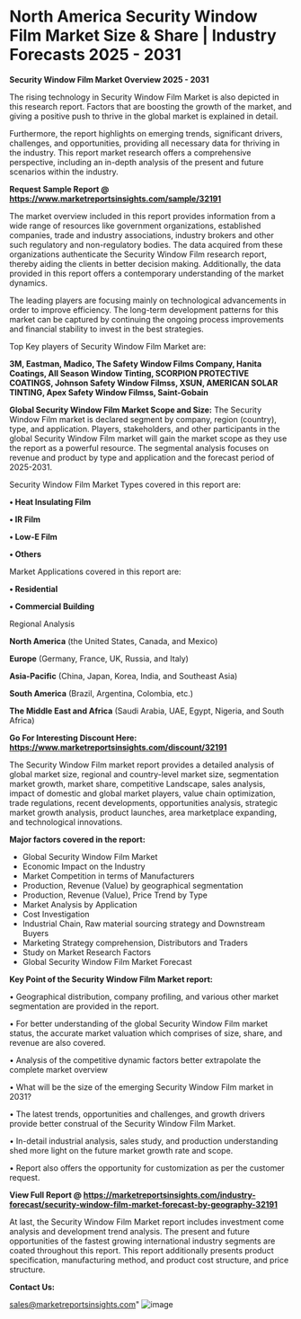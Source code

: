 # North America Security Window Film Market Size & Share | Industry Forecasts 2025 - 2031

<Strong> Security Window Film Market Overview 2025 - 2031</strong>

The rising technology in Security Window Film Market is also depicted in this research report. Factors that are boosting the growth of the market, and giving a positive push to thrive in the global market is explained in detail.

Furthermore, the report highlights on emerging trends, significant drivers, challenges, and opportunities, providing all necessary data for thriving in the industry. This report market research offers a comprehensive perspective, including an in-depth analysis of the present and future scenarios within the industry.

<strong>Request Sample Report @ <a href=https://www.marketreportsinsights.com/sample/32191>https://www.marketreportsinsights.com/sample/32191</a></strong>

The market overview included in this report provides information from a wide range of resources like government organizations, established companies, trade and industry associations, industry brokers and other such regulatory and non-regulatory bodies. The data acquired from these organizations authenticate the Security Window Film research report, thereby aiding the clients in better decision making. Additionally, the data provided in this report offers a contemporary understanding of the market dynamics.

The leading players are focusing mainly on technological advancements in order to improve efficiency. The long-term development patterns for this market can be captured by continuing the ongoing process improvements and financial stability to invest in the best strategies.

Top Key players of Security Window Film Market are:

<strong>3M, Eastman, Madico, The Safety Window Films Company, Hanita Coatings, All Season Window Tinting, SCORPION PROTECTIVE COATINGS, Johnson Safety Window Filmss, XSUN, AMERICAN SOLAR TINTING, Apex Safety Window Filmss, Saint-Gobain</strong>

<strong><b>Global Security Window Film Market Scope and Size:</b></strong>
The Security Window Film market is declared segment by company, region (country), type, and application. Players, stakeholders, and other participants in the global Security Window Film market will gain the market scope as they use the report as a powerful resource. The segmental analysis focuses on revenue and product by type and application and the forecast period of 2025-2031.

Security Window Film Market Types covered in this report are:

<strong>• Heat Insulating Film

• IR Film

• Low-E Film

• Others</strong>

Market Applications covered in this report are:

<strong>• Residential

• Commercial Building</strong> 

Regional Analysis

<strong>North America</strong> (the United States, Canada, and Mexico)

<strong>Europe</strong> (Germany, France, UK, Russia, and Italy)

<strong>Asia-Pacific</strong> (China, Japan, Korea, India, and Southeast Asia)

<strong>South America</strong> (Brazil, Argentina, Colombia, etc.)

<strong>The Middle East and Africa</strong> (Saudi Arabia, UAE, Egypt, Nigeria, and South Africa)

<strong>Go For Interesting Discount Here: <a href=https://www.marketreportsinsights.com/discount/32191>https://www.marketreportsinsights.com/discount/32191</a></strong>

The Security Window Film market report provides a detailed analysis of global market size, regional and country-level market size, segmentation market growth, market share, competitive Landscape, sales analysis, impact of domestic and global market players, value chain optimization, trade regulations, recent developments, opportunities analysis, strategic market growth analysis, product launches, area marketplace expanding, and technological innovations.

<strong><b>Major factors covered in the report:</b></strong>
<ul>
  <li>Global Security Window Film Market </li>
  <li>Economic Impact on the Industry</li>
  <li>Market Competition in terms of Manufacturers</li>
  <li>Production, Revenue (Value) by geographical segmentation</li>
  <li>Production, Revenue (Value), Price Trend by Type</li>
  <li>Market Analysis by Application</li>
  <li>Cost Investigation</li>
  <li>Industrial Chain, Raw material sourcing strategy and Downstream Buyers</li>
  <li>Marketing Strategy comprehension, Distributors and Traders</li>
  <li>Study on Market Research Factors</li>
  <li>Global Security Window Film Market Forecast</li>
</ul>

<strong><b>Key Point of the Security Window Film Market report:</b></strong>

• Geographical distribution, company profiling, and various other market segmentation are provided in the report.

• For better understanding of the global Security Window Film market status, the accurate market valuation which comprises of size, share, and revenue are also covered.

• Analysis of the competitive dynamic factors better extrapolate the complete market overview

• What will be the size of the emerging Security Window Film market in 2031?

• The latest trends, opportunities and challenges, and growth drivers provide better construal of the Security Window Film Market.

• In-detail industrial analysis, sales study, and production understanding shed more light on the future market growth rate and scope.

• Report also offers the opportunity for customization as per the customer request.

<strong><b>View Full Report @ <a href=https://marketreportsinsights.com/industry-forecast/security-window-film-market-forecast-by-geography-32191>https://marketreportsinsights.com/industry-forecast/security-window-film-market-forecast-by-geography-32191</a></b></strong>


At last, the Security Window Film Market report includes investment come analysis and development trend analysis. The present and future opportunities of the fastest growing international industry segments are coated throughout this report. This report additionally presents product specification, manufacturing method, and product cost structure, and price structure.

<strong>Contact Us:</strong>

sales@marketreportsinsights.com"
![image](https://github.com/user-attachments/assets/9e13e739-b18e-41cd-b0c2-816c9a33cb4f)
